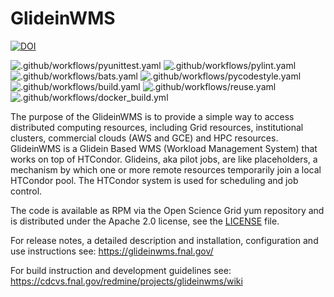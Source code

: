 <!--
SPDX-FileCopyrightText: 2009 Fermi Research Alliance, LLC
SPDX-License-Identifier: Apache-2.0
-->

# GlideinWMS

[![DOI](https://zenodo.org/badge/1833401.svg)](https://zenodo.org/badge/latestdoi/1833401)

![.github/workflows/pyunittest.yaml](https://github.com/GlideinWMS/glideinwms/workflows/.github/workflows/pyunittest.yaml/badge.svg)
![.github/workflows/pylint.yaml](https://github.com/GlideinWMS/glideinwms/workflows/.github/workflows/pylint.yaml/badge.svg)
![.github/workflows/bats.yaml](https://github.com/GlideinWMS/glideinwms/workflows/.github/workflows/bats.yaml/badge.svg)
![.github/workflows/pycodestyle.yaml](https://github.com/GlideinWMS/glideinwms/workflows/PyCodeStyle/badge.svg)
![.github/workflows/build.yaml](https://github.com/GlideinWMS/glideinwms/workflows/.github/workflows/build.yaml/badge.svg)
![.github/workflows/reuse.yaml](https://github.com/GlideinWMS/glideinwms/workflows/REUSE%20Licensing%20test/badge.svg)
![.github/workflows/docker_build.yml](<https://github.com/GlideinWMS/glideinwms/workflows/Build%20and%20Push%20Docker%20image%20(CI)/badge.svg>)

The purpose of the GlideinWMS is to provide a simple way to access distributed computing resources, including Grid resources, institutional clusters, commercial clouds (AWS and GCE) and HPC resources.
GlideinWMS is a Glidein Based WMS (Workload Management System) that works on top of HTCondor. Glideins, aka pilot jobs, are like placeholders, a mechanism by which one or more remote resources temporarily join a local HTCondor pool. The HTCondor system is used for scheduling and job control.

The code is available as RPM via the Open Science Grid yum repository
and is distributed under the Apache 2.0 license, see the [LICENSE](LICENSE) file.

For release notes, a detailed description and installation, configuration and use instructions see:
https://glideinwms.fnal.gov/

For build instruction and development guidelines see:
https://cdcvs.fnal.gov/redmine/projects/glideinwms/wiki

